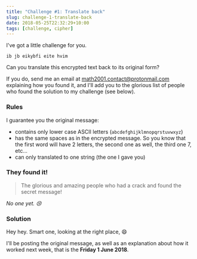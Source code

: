 ```yaml
---
title: "Challenge #1: Translate back"
slug: challenge-1-translate-back
date: 2018-05-25T22:32:29+10:00
tags: [challenge, cipher]
---
```


I've got a little challenge for you.<!--more-->

    ib jb eikybfi eite hvim

Can you translate this encrypted text back to its original form?

If you do, send me an email at
[math2001.contact@protonmail.com](mailto:math2001.contact@protonmail.com)
explaining how you found it, and I'll add you to the glorious list of people who
found the solution to my challenge (see below).

### Rules

I guarantee you the original message:

- contains only lower case ASCII letters (`abcdefghijklmnopqrstuvwxyz`)
- has the same spaces as in the encrypted message. So you know that the first
    word will have 2 letters, the second one as well, the third one 7, etc...
- can only translated to one string (the one I gave you)

### They found it!

> The glorious and amazing people who had a crack and found the secret message!

*No one yet. :cry:*

### Solution

Hey hey. Smart one, looking at the right place, :smile:

I'll be posting the original message, as well as an explanation about how it
worked next week, that is the **Friday 1 June 2018**.
